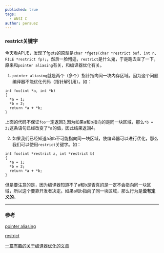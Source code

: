 ```yaml
---
published: true
tags:
  - ANSI C
author: persuez
---
```

### restrict关键字
今天看APUE，发现了fgets的原型是```char *fgets(char *restrict buf, int n, FILE *restrict fp);```，然后一脸懵逼，```restrict```是什么鬼，于是跑去查了一下，原来和```pointer aliasing```有关，和编译器优化有关。

1. ```pointer aliasing```就是两个（多个）指针指向同一块内存区域。因为这个问题编译器不能优化代码（指针解引用）。如：

  ```
  int foo(int *a, int *b)
  {
    *a = 1;
    *b = 2;
    return *a + *b;
  }
  ```
  上面的代码不保证```foo```一定返回3,因为如果a和b指向的是同一块区域，那么```*b = 2;```这条语句已经改变了*a的值，因此结果返回4。

2. 如果我们已经知道a和b不可能指向同一块区域，使编译器可以进行优化，那么我们可以使用```restrict```关键字。如：

  ``` 
  int foo(int *restrict a, int *restrict b)
  {
    *a = 1;
    *b = 2;
    return *a + *b;
  }
  ```
  但是要注意的是，因为编译器知道不了a和b是否真的是一定不会指向同一块区域，所以这个要靠开发者决定。如果a和b指向了同一块区域，那么行为是**没有定义的**。

---
### 参考
[pointer aliasing](https://en.wikipedia.org/wiki/Pointer_aliasing)

[restrict](https://en.wikipedia.org/wiki/Restrict)

[一篇有趣的关于编译器优化的文章](https://archive.is/20130112201318/http://www.futurechips.org/tips-for-power-coders/how-to-trick-cc-compilers-into-generating-terrible-code.html)
